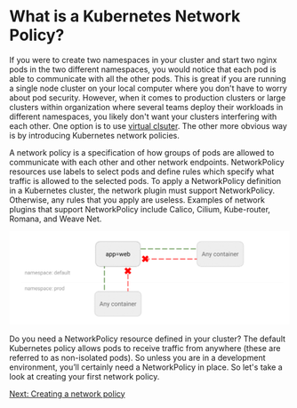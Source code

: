 # What is a Kubernetes Network Policy?

If you were to create two namespaces in your cluster and start two nginx pods in the two different namespaces, you would notice that each pod is able to communicate with all the other pods. This is great if you are running a single node cluster on your local computer where you don't have to worry about pod security. However, when it comes to production clusters or large clusters within organization where several teams deploy their workloads in different namespaces, you likely don't want your clusters interfering with each other. One option is to use [virtual clsuter](../Loft101/what-is-loft.md). The other more obvious way is by introducing Kubernetes network policies.

A network policy is a specification of how groups of pods are allowed to communicate with each other and other network endpoints. NetworkPolicy resources use labels to select pods and define rules which specify what traffic is allowed to the selected pods.
To apply a NetworkPolicy definition in a Kubernetes cluster, the network plugin must support NetworkPolicy. Otherwise, any rules that you apply are useless. Examples of network plugins that support NetworkPolicy include Calico, Cilium, Kube-router, Romana, and Weave Net.

![](img/1.gif)


Do you need a NetworkPolicy resource defined in your cluster? The default Kubernetes policy allows pods to receive traffic from anywhere (these are referred to as non-isolated pods). So unless you are in a development environment, you’ll certainly need a NetworkPolicy in place. So let's take a look at creating your first network policy.

[Next: Creating a network policy](./First_Network_Policy.md)